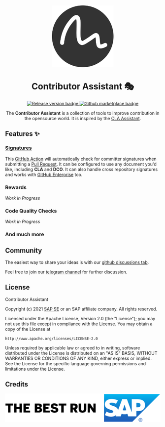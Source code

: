 <p align="center">
  <img alt="" width="200px" src="./assets/logo.svg">
</p>

<h1 align="center">
  Contributor Assistant 🎭
</h1>

<p align="center">
  <a href="https://github.com/cla-assistant/contributor-assistant/releases">
    <img src="https://img.shields.io/github/v/release/cla-assistant/contributor-assistant.svg?logo=github" alt="Release version badge">
  </a>
  
  <a href="https://github.com/marketplace/actions/contributor-assistant">
    <img src="https://img.shields.io/badge/action-marketplace-blue.svg?logo=github&color=orange" alt="Github marketplace badge">
  </a>
</p>

<p align="center">
  The <b>Contributor Assistant</b> is a collection of tools to improve contribution in the opensource world. It is inspired by the <a href="https://github.com/cla-assistant/cla-assistant">CLA Assistant</a>.
</p>

## Features ✨

### [Signatures](./actions/signatures/README.md)

This <a href="./actions/signatures/README.md">GitHub Action</a> will automatically check for committer signatures when submitting a <a href="https://docs.github.com/en/github/collaborating-with-pull-requests">Pull Request</a>. It can be configured to use any document you'd like, including <b>CLA</b> and <b>DCO</b>. It can also handle cross repository signatures and works with <a href="https://github.com/enterprise">GitHub Enterprise</a> too.

### Rewards

*Work in Progress*

### Code Quality Checks

*Work in Progress*

### And much more

## Community

The easiest way to share your ideas is with our [github discussions tab](https://github.com/cla-assistant/contributor-assistant/discussions).

Feel free to join our [telegram channel](https://t.me/joinchat/5kLsF25XyJUxYjUy) for further discussion.

## License

Contributor Assistant

Copyright (c) 2021 [SAP SE](http://www.sap.com) or an SAP affiliate company. All rights reserved.

Licensed under the Apache License, Version 2.0 (the "License");
you may not use this file except in compliance with the License.
You may obtain a copy of the License at

    http://www.apache.org/licenses/LICENSE-2.0

Unless required by applicable law or agreed to in writing, software
distributed under the License is distributed on an "AS IS" BASIS,
WITHOUT WARRANTIES OR CONDITIONS OF ANY KIND, either express or implied.
See the License for the specific language governing permissions and
limitations under the License.

## Credits

<p align="center">
    <img src="./assets/sap.png" title="SAP" />
<p align="center">
